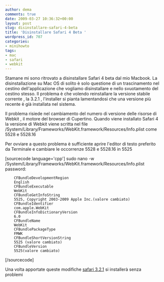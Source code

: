 ```yaml
---
author: dema
comments: true
date: 2009-03-27 10:36:32+00:00
layout: post
slug: disinstallare-safari-4-beta
title: 'Disinstallare Safari 4 Beta '
wordpress_id: 707
categories:
- minihowto
tags:
- mac
- safari
- webkit
---
```


Stamane mi sono ritrovato a disinstallare Safari 4 beta dal mio Macbook. La disinstallazione su Mac OS di solito è solo questione di un trascinamento nel cestino  dell'applicazione che vogliamo disinstallare e nello svuotamento del cestino stesso.
Il problema è che volendo reinstallare la versione stabile corrente , la 3.2.1 , l'installer si pianta lamentandosi che una versione più recente è già installata nel sistema.

Il problema risiede nel cambiamento del numero di versione delle risorse di Webkit , il motore del browser di Cupertino. Quando viene installato Safari 4 la versione di Webkit viene scritta nel file /System/Library/Frameworks/WebKit.framework/Resources/Info.plist come 5528 e 5528.16

Per ovviare a questo problema è sufficiente aprire l'editor di testo preferito da Terminale e cambiare le occorrenze 5528 e 5528.16 in 5525

[sourcecode language='cpp']
sudo nano -w  /System/Library/Frameworks/WebKit.framework/Resources/Info.plist
password:




        CFBundleDevelopmentRegion
        English
        CFBundleExecutable
        WebKit
        CFBundleGetInfoString
        5525, Copyright 2003-2009 Apple Inc.(valore cambiato)
        CFBundleIdentifier
        com.apple.WebKit
        CFBundleInfoDictionaryVersion
        6.0
        CFBundleName
        WebKit
        CFBundlePackageType
        FMWK
        CFBundleShortVersionString
        5525 (valore cambiato)
        CFBundleVersion
        5525(valore cambiato)

[/sourcecode]

Una volta apportate queste modifiche [safari 3.2.1](http://appldnld.apple.com.edgesuite.net/content.info.apple.com/Safari3/061-5805.20881124.ShIPH/Safari321Leopard.dmg) si installerà senza problemi
